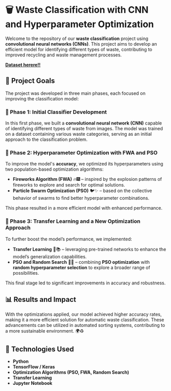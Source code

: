 # 🗑️ Waste Classification with CNN and Hyperparameter Optimization

Welcome to the repository of our **waste classification** project using **convolutional neural networks (CNNs)**. This project aims to develop an efficient model for identifying different types of waste, contributing to improved recycling and waste management processes.

**[Dataset herere!!](https://www.kaggle.com/datasets/mostafaabla/garbage-classification )**

## 🚀 Project Goals

The project was developed in three main phases, each focused on improving the classification model:

### 📌 Phase 1: Initial Classifier Development
In this first phase, we built a **convolutional neural network (CNN)** capable of identifying different types of waste from images. The model was trained on a dataset containing various waste categories, serving as an initial approach to the classification problem.

### 📌 Phase 2: Hyperparameter Optimization with FWA and PSO
To improve the model's **accuracy**, we optimized its hyperparameters using two population-based optimization algorithms:
- **Fireworks Algorithm (FWA)** 🔥🎆 – inspired by the explosion patterns of fireworks to explore and search for optimal solutions.
- **Particle Swarm Optimization (PSO)** 🐦✨ – based on the collective behavior of swarms to find better hyperparameter combinations.

This phase resulted in a more efficient model with enhanced performance.

### 📌 Phase 3: Transfer Learning and a New Optimization Approach
To further boost the model’s performance, we implemented:
- **Transfer Learning** 🧠📚 – leveraging pre-trained networks to enhance the model’s generalization capabilities.
- **PSO and Random Search** 🎲💡 – combining **PSO optimization** with **random hyperparameter selection** to explore a broader range of possibilities.

This final stage led to significant improvements in accuracy and robustness.

## 📊 Results and Impact
With the optimizations applied, our model achieved higher accuracy rates, making it a more efficient solution for automatic waste classification. These advancements can be utilized in automated sorting systems, contributing to a more sustainable environment. 🌍♻️

## 🔧 Technologies Used
- **Python**
- **TensorFlow / Keras**
- **Optimization Algorithms (PSO, FWA, Random Search)**
- **Transfer Learning**
- **Jupyter Notebook**
